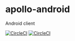# apollo-android
Android client

[![CircleCI](https://circleci.com/gh/76room/apollo-android.svg?style=svg&circle-token=e8bd14391f5a732726598e55784c5c332403498a)](https://circleci.com/gh/76rooms/apollo-android)
[![CircleCI](https://circleci.com/gh/76room/apollo-android.svg?style=shield&circle-token=e8bd14391f5a732726598e55784c5c332403498a)](https://circleci.com/gh/76rooms/apollo-android)

